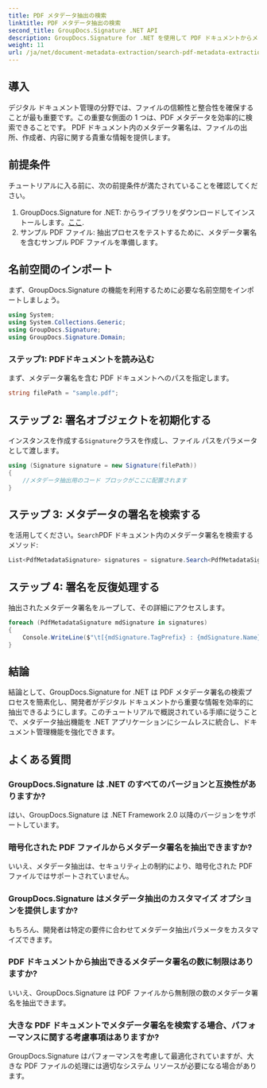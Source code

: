```yaml
---
title: PDF メタデータ抽出の検索
linktitle: PDF メタデータ抽出の検索
second_title: GroupDocs.Signature .NET API
description: GroupDocs.Signature for .NET を使用して PDF ドキュメントからメタデータ署名を検索および抽出する方法を学びます。ドキュメント管理機能を強化します。
weight: 11
url: /ja/net/document-metadata-extraction/search-pdf-metadata-extraction/
---
```

## 導入
デジタル ドキュメント管理の分野では、ファイルの信頼性と整合性を確保することが最も重要です。この重要な側面の 1 つは、PDF メタデータを効率的に検索できることです。 PDF ドキュメント内のメタデータ署名は、ファイルの出所、作成者、内容に関する貴重な情報を提供します。
## 前提条件
チュートリアルに入る前に、次の前提条件が満たされていることを確認してください。
1.  GroupDocs.Signature for .NET: からライブラリをダウンロードしてインストールします。[ここ](https://releases.groupdocs.com/signature/net/).
2. サンプル PDF ファイル: 抽出プロセスをテストするために、メタデータ署名を含むサンプル PDF ファイルを準備します。

## 名前空間のインポート
まず、GroupDocs.Signature の機能を利用するために必要な名前空間をインポートしましょう。
```csharp
using System;
using System.Collections.Generic;
using GroupDocs.Signature;
using GroupDocs.Signature.Domain;
```
### ステップ1: PDFドキュメントを読み込む
まず、メタデータ署名を含む PDF ドキュメントへのパスを指定します。
```csharp
string filePath = "sample.pdf";
```
## ステップ 2: 署名オブジェクトを初期化する
インスタンスを作成する`Signature`クラスを作成し、ファイル パスをパラメータとして渡します。
```csharp
using (Signature signature = new Signature(filePath))
{
    //メタデータ抽出用のコード ブロックがここに配置されます
}
```
## ステップ 3: メタデータの署名を検索する
を活用してください。`Search`PDF ドキュメント内のメタデータ署名を検索するメソッド:
```csharp
List<PdfMetadataSignature> signatures = signature.Search<PdfMetadataSignature>(SignatureType.Metadata);
```
## ステップ 4: 署名を反復処理する
抽出されたメタデータ署名をループして、その詳細にアクセスします。
```csharp
foreach (PdfMetadataSignature mdSignature in signatures)
{
    Console.WriteLine($"\t[{mdSignature.TagPrefix} : {mdSignature.Name}] = {mdSignature.Value} ({mdSignature.Type})");
}
```

## 結論
結論として、GroupDocs.Signature for .NET は PDF メタデータ署名の検索プロセスを簡素化し、開発者がデジタル ドキュメントから重要な情報を効率的に抽出できるようにします。このチュートリアルで概説されている手順に従うことで、メタデータ抽出機能を .NET アプリケーションにシームレスに統合し、ドキュメント管理機能を強化できます。
## よくある質問
### GroupDocs.Signature は .NET のすべてのバージョンと互換性がありますか?
はい、GroupDocs.Signature は .NET Framework 2.0 以降のバージョンをサポートしています。
### 暗号化された PDF ファイルからメタデータ署名を抽出できますか?
いいえ、メタデータ抽出は、セキュリティ上の制約により、暗号化された PDF ファイルではサポートされていません。
### GroupDocs.Signature はメタデータ抽出のカスタマイズ オプションを提供しますか?
もちろん、開発者は特定の要件に合わせてメタデータ抽出パラメータをカスタマイズできます。
### PDF ドキュメントから抽出できるメタデータ署名の数に制限はありますか?
いいえ、GroupDocs.Signature は PDF ファイルから無制限の数のメタデータ署名を抽出できます。
### 大きな PDF ドキュメントでメタデータ署名を検索する場合、パフォーマンスに関する考慮事項はありますか?
GroupDocs.Signature はパフォーマンスを考慮して最適化されていますが、大きな PDF ファイルの処理には適切なシステム リソースが必要になる場合があります。